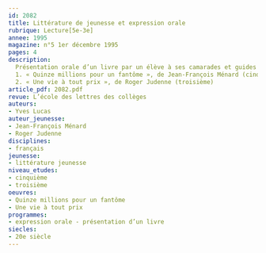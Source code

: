 ```yaml
---
id: 2082
title: Littérature de jeunesse et expression orale
rubrique: Lecture[5e-3e]
annee: 1995
magazine: n°5 1er décembre 1995
pages: 4
description: 
  Présentation orale d’un livre par un élève à ses camarades et guides de préparation sur les deux titres suivants – 
  1. « Quinze millions pour un fantôme », de Jean-François Ménard (cinquième)
  2. « Une vie à tout prix », de Roger Judenne (troisième)
article_pdf: 2082.pdf
revue: L’école des lettres des collèges
auteurs:
- Yves Lucas
auteur_jeunesse:
- Jean-François Ménard
- Roger Judenne
disciplines:
- français
jeunesse:
- littérature jeunesse
niveau_etudes:
- cinquième
- troisième
oeuvres:
- Quinze millions pour un fantôme
- Une vie à tout prix
programmes:
- expression orale - présentation d’un livre
siecles:
- 20e siècle
---
```

